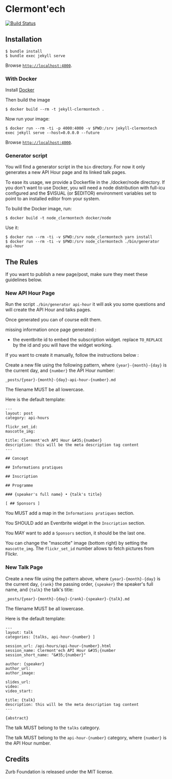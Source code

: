 Clermont'ech
============

[![Build
Status](https://travis-ci.org/clermontech/clermontech.github.com.png?branch=master)](https://travis-ci.org/clermontech/clermontech.github.com)


## Installation

    $ bundle install
    $ bundle exec jekyll serve

Browse [`http://localhost:4000`](http://localhost:4000).

### With Docker

Install [Docker](https://www.docker.com/)

Then build the image

    $ docker build --rm -t jekyll-clermontech .

Now run your image:

    $ docker run --rm -ti -p 4000:4000 -v $PWD:/srv jekyll-clermontech exec jekyll serve --host=0.0.0.0 --future

Browse [`http://localhost:4000`](http://localhost:4000).

### Generator script

You will find a generator script in the `bin` directory. For now it only generates a new API Hour page and its linked talk pages.

To ease its usage, we provide a Dockerfile in the ./docker/node directory. If you don't want to use Docker, you will need a node distribution with full-icu configured and the $VISUAL (or $EDITOR) environment variables set to point to an installed editor from your system.

To build the Docker image, run:

    $ docker build -t node_clermontech docker/node

Use it:

    $ docker run --rm -ti -v $PWD:/srv node_clermontech yarn install
    $ docker run --rm -ti -v $PWD:/srv node_clermontech ./bin/generator api-hour

## The Rules

If you want to publish a new page/post, make sure they meet these guidelines
below.

### New API Hour Page

Run the script `./bin/generator api-hour` it will ask you some questions and will create the API Hour and talks pages.

Once generated you can of course edit them.

missing information once page generated :

- the eventbrite id to embed the subscription widget. replace `TO_REPLACE` by the id and you will have the widget working.

If you want to create it manually, follow the instructions below :

Create a new file using the following pattern, where `{year}-{month}-{day}` is
the current day, and `{number}` the API Hour number:

    _posts/{year}-{month}-{day}-api-hour-{number}.md

The filename MUST be all lowercase.

Here is the default template:

    ---
    layout: post
    category: api-hours

    flickr_set_id:
    mascotte_img:

    title: Clermont'ech API Hour &#35;{number}
    description: this will be the meta description tag content
    ---

    ## Concept

    ## Informations pratiques

    ## Inscription

    ## Programme

    ### {speaker's full name} • {talk's title}

    [ ## Sponsors ]

You MUST add a map in the `Informations pratiques` section.

You SHOULD add an Eventbrite widget in the `Inscription` section.

You MAY want to add a `Sponsors` section, it should be the last one.

You can change the "mascotte" image (bottom right) by setting the
`mascotte_img`. The `flickr_set_id` number allows to fetch pictures from Flickr.

### New Talk Page

Create a new file using the pattern above, where `{year}-{month}-{day}` is
the current day, `{rank}` the passing order, `{speaker}` the speaker's full
name, and `{talk}` the talk's title:

    _posts/{year}-{month}-{day}-{rank}-{speaker}-{talk}.md

The filename MUST be all lowercase.

Here is the default template:

    ---
    layout: talk
    categories: [talks, api-hour-{number} ]

    session_url: /api-hours/api-hour-{number}.html
    session_name: Clermont'ech API Hour &#35;{number
    session_short_name: "&#35;{number}"

    author: {speaker}
    author_url:
    author_image:

    slides_url:
    video:
    video_start:

    title: {talk}
    description: this will be the meta description tag content
    ---

    {abstract}

The talk MUST belong to the `talks` category.

The talk MUST belong to the `api-hour-{number}` category, where `{number}` is
the API Hour number.


## Credits

Zurb Foundation is released under the MIT license.
